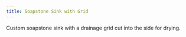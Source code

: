 ```yaml
---
title: Soapstone Sink with Grid
---
```


Custom soapstone sink with a drainage grid cut into the side for drying.
